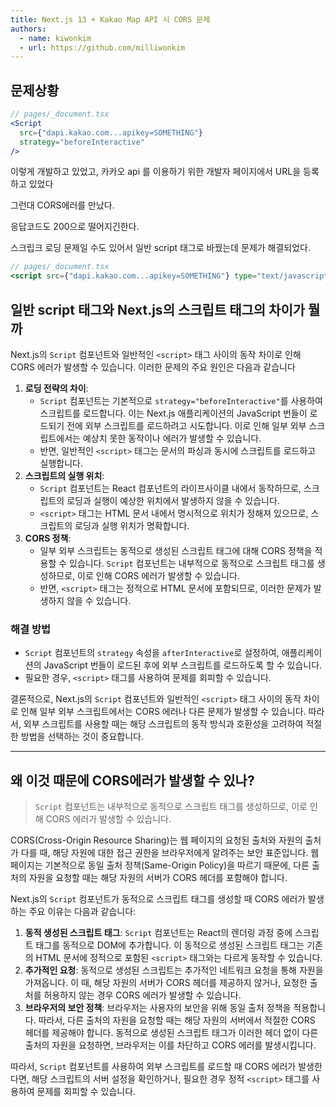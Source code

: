 ```yaml
---
title: Next.js 13 + Kakao Map API 시 CORS 문제
authors:
  - name: kiwonkim
  - url: https://github.com/milliwonkim
---
```


## 문제상황

```jsx
// pages/_document.tsx
<Script
  src={"dapi.kakao.com...apikey=SOMETHING"}
  strategy="beforeInteractive"
/>
```

이렇게 개발하고 있었고, 카카오 api 를 이용하기 위한 개발자 페이지에서 URL을 등록하고 있었다

그런대 CORS에러를 만났다.

응답코드도 200으로 떨어지긴한다.

스크립크 로딩 문제일 수도 있어서 일반 script 태그로 바꿨는데 문제가 해결되었다.

```jsx
// pages/_document.tsx
<script src={"dapi.kakao.com...apikey=SOMETHING"} type="text/javascript" />
```

## 일반 script 태그와 Next.js의 스크립트 태그의 차이가 뭘까

Next.js의 `Script` 컴포넌트와 일반적인 `<script>` 태그 사이의 동작 차이로 인해 CORS 에러가 발생할 수 있습니다. 이러한 문제의 주요 원인은 다음과 같습니다

1. **로딩 전략의 차이**:
   - `Script` 컴포넌트는 기본적으로 `strategy="beforeInteractive"`를 사용하여 스크립트를 로드합니다. 이는 Next.js 애플리케이션의 JavaScript 번들이 로드되기 전에 외부 스크립트를 로드하려고 시도합니다. 이로 인해 일부 외부 스크립트에서는 예상치 못한 동작이나 에러가 발생할 수 있습니다.
   - 반면, 일반적인 `<script>` 태그는 문서의 파싱과 동시에 스크립트를 로드하고 실행합니다.
2. **스크립트의 실행 위치**:
   - `Script` 컴포넌트는 React 컴포넌트의 라이프사이클 내에서 동작하므로, 스크립트의 로딩과 실행이 예상한 위치에서 발생하지 않을 수 있습니다.
   - `<script>` 태그는 HTML 문서 내에서 명시적으로 위치가 정해져 있으므로, 스크립트의 로딩과 실행 위치가 명확합니다.
3. **CORS 정책**:
   - 일부 외부 스크립트는 동적으로 생성된 스크립트 태그에 대해 CORS 정책을 적용할 수 있습니다. `Script` 컴포넌트는 내부적으로 동적으로 스크립트 태그를 생성하므로, 이로 인해 CORS 에러가 발생할 수 있습니다.
   - 반면, `<script>` 태그는 정적으로 HTML 문서에 포함되므로, 이러한 문제가 발생하지 않을 수 있습니다.

### 해결 방법

- `Script` 컴포넌트의 `strategy` 속성을 `afterInteractive`로 설정하여, 애플리케이션의 JavaScript 번들이 로드된 후에 외부 스크립트를 로드하도록 할 수 있습니다.
- 필요한 경우, `<script>` 태그를 사용하여 문제를 회피할 수 있습니다.

결론적으로, Next.js의 `Script` 컴포넌트와 일반적인 `<script>` 태그 사이의 동작 차이로 인해 일부 외부 스크립트에서는 CORS 에러나 다른 문제가 발생할 수 있습니다. 따라서, 외부 스크립트를 사용할 때는 해당 스크립트의 동작 방식과 호환성을 고려하여 적절한 방법을 선택하는 것이 중요합니다.

---

## 왜 이것 때문에 CORS에러가 발생할 수 있나?

> `Script` 컴포넌트는 내부적으로 동적으로 스크립트 태그를 생성하므로, 이로 인해 CORS 에러가 발생할 수 있습니다.

CORS(Cross-Origin Resource Sharing)는 웹 페이지의 요청된 출처와 자원의 출처가 다를 때, 해당 자원에 대한 접근 권한을 브라우저에게 알려주는 보안 표준입니다. 웹 페이지는 기본적으로 동일 출처 정책(Same-Origin Policy)을 따르기 때문에, 다른 출처의 자원을 요청할 때는 해당 자원의 서버가 CORS 헤더를 포함해야 합니다.

Next.js의 `Script` 컴포넌트가 동적으로 스크립트 태그를 생성할 때 CORS 에러가 발생하는 주요 이유는 다음과 같습니다:

1. **동적 생성된 스크립트 태그**: `Script` 컴포넌트는 React의 렌더링 과정 중에 스크립트 태그를 동적으로 DOM에 추가합니다. 이 동적으로 생성된 스크립트 태그는 기존의 HTML 문서에 정적으로 포함된 `<script>` 태그와는 다르게 동작할 수 있습니다.
2. **추가적인 요청**: 동적으로 생성된 스크립트는 추가적인 네트워크 요청을 통해 자원을 가져옵니다. 이 때, 해당 자원의 서버가 CORS 헤더를 제공하지 않거나, 요청한 출처를 허용하지 않는 경우 CORS 에러가 발생할 수 있습니다.
3. **브라우저의 보안 정책**: 브라우저는 사용자의 보안을 위해 동일 출처 정책을 적용합니다. 따라서, 다른 출처의 자원을 요청할 때는 해당 자원의 서버에서 적절한 CORS 헤더를 제공해야 합니다. 동적으로 생성된 스크립트 태그가 이러한 헤더 없이 다른 출처의 자원을 요청하면, 브라우저는 이를 차단하고 CORS 에러를 발생시킵니다.

따라서, `Script` 컴포넌트를 사용하여 외부 스크립트를 로드할 때 CORS 에러가 발생한다면, 해당 스크립트의 서버 설정을 확인하거나, 필요한 경우 정적 `<script>` 태그를 사용하여 문제를 회피할 수 있습니다.
